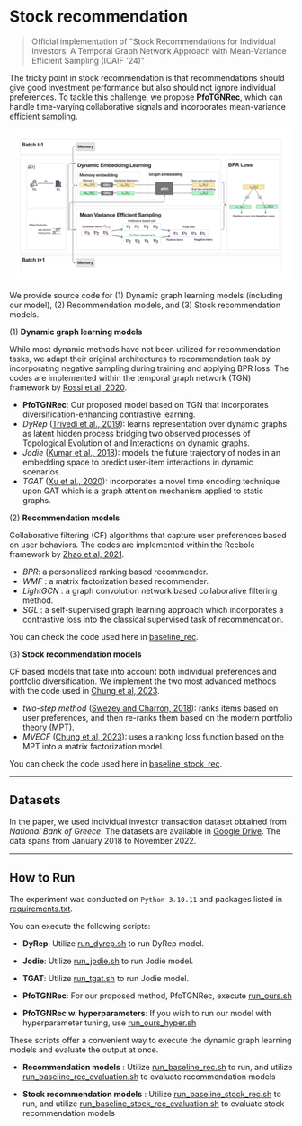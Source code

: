 # Stock recommendation

 > Official implementation of "Stock Recommendations for Individual Investors: A Temporal Graph Network Approach with Mean-Variance Efficient Sampling (ICAIF '24)"

The tricky point in stock recommendation is that recommendations should give good investment performance but also should not ignore individual preferences. To tackle this challenge, we propose **PfoTGNRec**, which can handle time-varying collaborative signals and incorporates mean-variance efficient sampling. 

![model](assets/model.png)

We provide source code for (1) Dynamic graph learning models (including our model), (2) Recommendation models, and (3) Stock recommendation models.  

(1) **Dynamic graph learning models**

While most dynamic methods have not been utilized for recommendation tasks, we adapt their original architectures to recommendation task by incorporating negative sampling during training and applying BPR loss. The codes are implemented within the temporal graph network (TGN) framework by [Rossi et al, 2020](https://github.com/twitter-research/tgn). 

* **PfoTGNRec**: Our proposed model based on TGN that incorporates diversification-enhancing contrastive learning.
* *DyRep* ([Trivedi et al., 2019](https://openreview.net/forum?id=HyePrhR5KX)): learns representation over dynamic graphs as latent hidden process bridging two observed processes of Topological Evolution of and Interactions on dynamic graphs.
* *Jodie* ([Kumar et al., 2018](https://arxiv.org/abs/1908.01207)): models the future trajectory of nodes in an embedding space to predict user-item interactions in dynamic scenarios. 
* *TGAT* ([Xu et al., 2020](https://arxiv.org/abs/2002.07962)): incorporates a novel time encoding technique upon GAT which is a graph attention mechanism applied to static graphs. 

(2) **Recommendation models**

Collaborative filtering (CF) algorithms that capture user preferences based on user behaviors. The codes are implemented within the Recbole framework by [Zhao et al, 2021](https://github.com/RUCAIBox/RecBole).

* *BPR*: a personalized ranking based recommender.
* *WMF* : a matrix factorization based recommender.
* *LightGCN* : a graph convolution network based collaborative filtering method.
* *SGL* : a self-supervised graph learning approach which incorporates a contrastive loss into the classical supervised task of recommendation.

You can check the code used here in [baseline_rec](https://github.com/youngandbin/ICAIF2024/tree/main/baseline_rec).


(3) **Stock recommendation models**

CF based models that take into account both individual preferences and portfolio diversification. We implement the two most advanced methods with the code used in [Chung et al, 2023](https://arxiv.org/abs/2306.06590).

- *two-step method* ([Swezey and Charron, 2018](https://arxiv.org/abs/2103.07768)): ranks items based on user preferences, and then re-ranks them based on the modern portfolio theory (MPT).
- *MVECF* ([Chung et al, 2023](https://arxiv.org/abs/2306.06590)): uses a ranking loss function based on the MPT into a matrix factorization model.

You can check the code used here in [baseline_stock_rec](https://github.com/youngandbin/ICAIF2024/tree/main/baseline_stock_rec).

- - -

## Datasets

In the paper, we used individual investor transaction dataset obtained from *National Bank of Greece*. The datasets are available in [Google Drive](https://drive.google.com/drive/folders/1rvFOCIua8FJ3qAC1QViMSwp1epzwrwAy?usp=sharing). The data spans from January 2018 to November 2022. 

- - -

## How to Run

The experiment was conducted on `Python 3.10.11` and packages listed in [requirements.txt](https://github.com/youngandbin/ICAIF2024/blob/main/requirements.txt).

You can execute the following scripts:

* **DyRep**: Utilize [run_dyrep.sh](https://github.com/youngandbin/ICAIF2024/blob/main/run/run_dyrep.sh) to run DyRep model.

* **Jodie**: Utilize [run_jodie.sh](https://github.com/youngandbin/ICAIF2024/blob/main/run/run_jodie.sh) to run Jodie model.

* **TGAT**: Utilize [run_tgat.sh](https://github.com/youngandbin/ICAIF2024/blob/main/run/run_tgat.sh) to run Jodie model.

* **PfoTGNRec**: For our proposed method, PfoTGNRec, execute [run_ours.sh](https://github.com/youngandbin/ICAIF2024/blob/main/run/run_ours.sh)

* **PfoTGNRec w. hyperparameters**: If you wish to run our model with hyperparameter tuning, use [run_ours_hyper.sh](https://github.com/youngandbin/ICAIF2024/blob/main/run/run_ours_hyper.sh)

These scripts offer a convenient way to execute the dynamic graph learning models and evaluate the output at once. 

* **Recommendation models** : Utilize [run_baseline_rec.sh](https://github.com/youngandbin/ICAIF2024/blob/main/baseline_rec/run_baseline_rec.sh) to run, and utilize [run_baseline_rec_evaluation.sh](https://github.com/youngandbin/ICAIF2024/blob/main/baseline_rec/run_baseline_rec_evaluation.sh) to evaluate recommendation models

* **Stock recommendation models** : Utilize [run_baseline_stock_rec.sh](https://github.com/youngandbin/ICAIF2024/blob/main/baseline_stock_rec/run_baseline_stock_rec.sh) to run, and utilize [run_baseline_stock_rec_evaluation.sh](https://github.com/youngandbin/ICAIF2024/blob/main/baseline_stock_rec/run_baseline_stock_rec_evaluation.sh) to evaluate stock recommendation models
